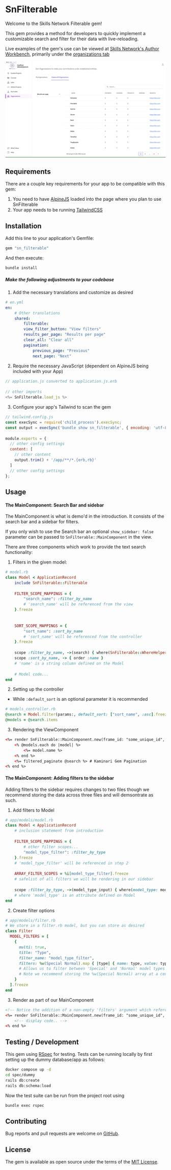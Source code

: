 # SnFilterable

Welcome to the Skills Network Filterable gem!

This gem provides a method for developers to quickly implement a customizable search and filter for their data with live-reloading.

Live examples of the gem's use can be viewed at [Skills Network's Author Workbench](https://author.skills.network), primarily under the [organizations tab](https://author.skills.network/organizations)

![](sn_filterable_demo.gif)

## Requirements

There are a couple key requirements for your app to be compatible with this gem:

1. You need to have [AlpineJS](https://alpinejs.dev/essentials/installation) loaded into the page where you plan to use SnFilterable
2. Your app needs to be running [TailwindCSS](https://tailwindcss.com/docs/guides/ruby-on-rails)

## Installation

Add this line to your application's Gemfile:

```ruby
gem "sn_filterable"
```

And then execute:
```bash
bundle install
```

##### Make the following adjustments to your codebase

1. Add the necessary translations and customize as desired
```yaml
# en.yml
en:
    # Other translations
    shared:
        filterable:
        view_filter_button: "View filters"
        results_per_page: "Results per page"
        clear_all: "Clear all"
        pagination:
            previous_page: "Previous"
            next_page: "Next"
```

2. Require the necessary JavaScript (dependent on AlpineJS being included with your App)
```javascript
// application.js converted to application.js.erb

// other imports
<%= SnFilterable.load_js %>
```

3. Configure your app's Tailwind to scan the gem
```javascript
// tailwind.config.js
const execSync = require('child_process').execSync;
const output = execSync('bundle show sn_filterable', { encoding: 'utf-8' });

module.exports = {
  // other config settings
  content: [
    // other content
    output.trim() + '/app/**/*.{erb,rb}'
  ]
  // other config settings
};
```

## Usage


#### The MainComponent: Search Bar and sidebar

The MainComponent is what is demo'd in the introduction. It consists of the search bar and a sidebar for filters.

If you only wish to use the Search bar an optional `show_sidebar: false` parameter can be passed to `SnFilterable::MainComponent` in the view.

There are three components which work to provide the text search functionality:

1. Filters in the given model:
```ruby
# model.rb
class Model < ApplicationRecord
    include SnFilterable::Filterable

    FILTER_SCOPE_MAPPINGS = {
        "search_name": :filter_by_name
        # 'search_name' will be referenced from the view
    }.freeze


    SORT_SCOPE_MAPPINGS = {
        "sort_name": :sort_by_name
        # 'sort_name' will be referenced from the controller
    }.freeze

    scope :filter_by_name, ->(search) { where(SnFilterable::WhereHelper.contains("name", search)) }
    scope :sort_by_name, -> { order :name }
    # 'name' is a string column defined on the Model

    # Model code...
end
```

2. Setting up the controller
* While `:default_sort` is an optional parameter it is recommended
```ruby
# models_controller.rb
@search = Model.filter(params:, default_sort: ["sort_name", :asc].freeze)
@models = @search.items
```

3. Rendering the ViewComponent
```html
<%= render SnFilterable::MainComponent.new(frame_id: "some_unique_id", filtered: @search, filters: [], search_filter_name: "search_name") do %>
    <% @models.each do |model| %>
        <%= model.name %>
    <% end %>
    <%= filtered_paginate @search %> # Kaminari Gem Pagination
<% end %>
```

#### The MainComponent: Adding filters to the sidebar

Adding filters to the sidebar requires changes to two files though we recommend storing the data across three files and will demsontrate as such.

1. Add filters to Model
```ruby
# app/models/model.rb
class Model < ApplicationRecord
    # inclusion statement from introduction

    FILTER_SCOPE_MAPPINGS = {
        # other filter scopes...
        "model_type_filter": :filter_by_type
    }.freeze
    # 'model_type_filter' will be referenced in step 2

    ARRAY_FILTER_SCOPES = %i[model_type_filter].freeze
    # safelist of all filters we will be rendering in our sidebar
    
    scope :filter_by_type, ->(model_type_input) { where(model_type: model_type_input) }
    # where 'model_type' is an attribute defined on Model
end
```

2. Create filter options
```ruby
# app/models/filter.rb
# We store in a filter.rb model, but you can store as desired
class Filter
  MODEL_FILTERS = [
    {
      multi: true,
      title: "Type",
      filter_name: "model_type_filter",
      filters: %w(Special Normal).map { |type| { name: type, value: type } }
      # Allows us to filter between 'Special' and 'Normal' model types
      # Note we recommend storing the %w(Special Normal) array at a central location for easier validation and manipulation
    }
  ].freeze
end
```

3. Render as part of our MainComponent
```html
<!-- Notice the addition of a non-empty 'filters' argument which references step 2 -->
<%= render SnFilterable::MainComponent.new(frame_id: "some_unique_id", filtered: @search, filters: Filter::MODEL_FILTERS, search_filter_name: "search_name") do %>
    <!-- display code.. -->
<% end %>
```

## Testing / Development

This gem using [RSpec](https://rspec.info) for testing. Tests can be running locally by first setting up the dummy database/app as follows:

```bash
docker compose up -d
cd spec/dummy
rails db:create
rails db:schema:load
```


Now the test suite can be run from the project root using 
```bash
bundle exec rspec
```

## Contributing

Bug reports and pull requests are welcome on [GitHub](https://github.com/ibm-skills-network/sn_filterable).

## License

The gem is available as open source under the terms of the [MIT License](https://opensource.org/licenses/MIT).
